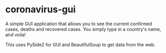 # coronavirus-gui
A simple GUI application that allows you to see the current confirmed cases, deaths and recovered cases. 
You simply type in a country's name, and voila!

This uses PySide2 for GUI and BeautifulSoup to get data from the web.
